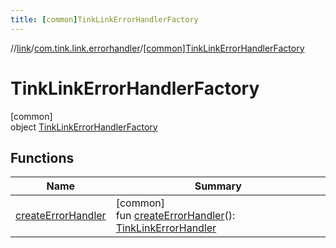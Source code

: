 ```yaml
---
title: [common]TinkLinkErrorHandlerFactory
---
```

//[link](../../../index.html)/[com.tink.link.errorhandler](../index.html)/[[common]TinkLinkErrorHandlerFactory](index.html)



# TinkLinkErrorHandlerFactory



[common]\
object [TinkLinkErrorHandlerFactory](index.html)



## Functions


| Name | Summary |
|---|---|
| [createErrorHandler](create-error-handler.html) | [common]<br>fun [createErrorHandler](create-error-handler.html)(): [TinkLinkErrorHandler](../[common]-tink-link-error-handler/index.html) |

